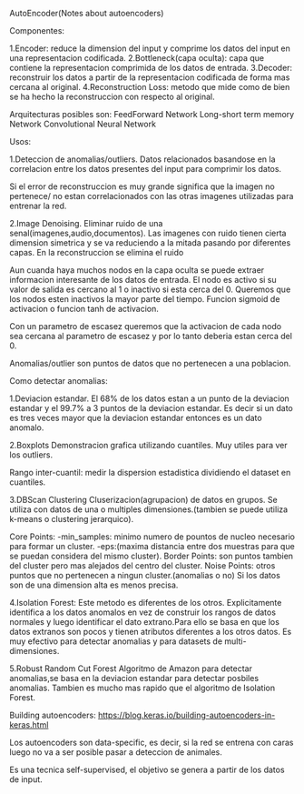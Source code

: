 AutoEncoder(Notes about autoencoders)

Componentes:

1.Encoder: reduce la dimension del input y comprime los datos del input en una representacion codificada.
2.Bottleneck(capa oculta): capa que contiene la representacion comprimida de los datos de entrada.
3.Decoder: reconstruir los datos a partir de la representacion codificada de forma mas cercana al original.
4.Reconstruction Loss: metodo que mide como de bien se ha hecho la reconstruccion con respecto al original.


Arquitecturas posibles son:
FeedForward Network
Long-short term memory Network
Convolutional Neural Network

Usos:

1.Deteccion de anomalias/outliers.
Datos relacionados basandose en la correlacion entre los datos presentes del input para comprimir los datos.

Si el error de reconstruccion es muy grande significa que la imagen no pertenece/ no estan correlacionados con las otras imagenes utilizadas para entrenar la red.

2.Image Denoising.
Eliminar ruido de una senal(imagenes,audio,documentos).
Las imagenes con ruido tienen cierta dimension simetrica y se va reduciendo a la mitada pasando por diferentes capas.
En la reconstruccion se elimina el ruido

Aun cuanda haya muchos nodos en la capa oculta se puede extraer informacion interesante de los datos de entrada.
El nodo es activo si su valor de salida es cercano al 1 o inactivo si esta cerca del 0.
Queremos que los nodos esten inactivos la mayor parte del tiempo.
Funcion sigmoid de activacion o funcion tanh de activacion.

Con un parametro de escasez queremos que la activacion de cada nodo sea cercana al parametro de escasez y por lo tanto deberia estan cerca del 0.

Anomalias/outlier son puntos de datos que no pertenecen a una poblacion.

Como detectar anomalias:

1.Deviacion estandar.
El 68% de los datos estan a un punto de la deviacion estandar y el 99.7% a 3 puntos de la deviacion estandar.
Es decir si un dato es tres veces mayor que la deviacion estandar entonces es un dato anomalo.

2.Boxplots
Demonstracion grafica utilizando cuantiles. 
Muy utiles para ver los outliers.

Rango inter-cuantil: medir la dispersion estadistica dividiendo el dataset en cuantiles.

3.DBScan Clustering
Cluserizacion(agrupacion) de datos en grupos.
Se utiliza con datos de una o multiples dimensiones.(tambien se puede utiliza k-means o clustering jerarquico).


Core Points:
-min_samples: minimo numero de pountos de nucleo necesario para formar un cluster.
-eps:(maxima distancia entre dos muestras para que se puedan considera del mismo cluster).
Border Points: son puntos tambien del cluster pero mas alejados del centro del cluster.
Noise Points: otros puntos que no pertenecen a ningun cluster.(anomalias o no)
Si los datos son de una dimension alta es menos precisa.

4.Isolation Forest:
Este metodo es diferentes de los otros.
Explicitamente identifica a los datos anomalos en vez de construir los rangos de datos normales y luego identificar el dato extrano.Para ello se basa en que los datos extranos son pocos y tienen atributos diferentes a los otros datos.
Es muy efectivo para detectar anomalias y para datasets de multi-dimensiones.

5.Robust Random Cut Forest
Algoritmo de Amazon para detectar anomalias,se basa en la deviacion estandar para detectar posbiles anomalias.
Tambien es mucho mas rapido que el algoritmo de Isolation Forest.

Building autoencoders: https://blog.keras.io/building-autoencoders-in-keras.html

Los autoencoders son data-specific, es decir, si la red se entrena con caras luego no va a ser posible pasar a deteccion de animales.

Es una tecnica self-supervised, el objetivo se genera a partir de los datos de input.